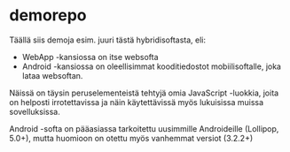 # demorepo

Täällä siis demoja esim. juuri tästä hybridisoftasta, eli:

* WebApp -kansiossa on itse websofta
* Android -kansiossa on oleellisimmat kooditiedostot mobiilisoftalle, joka lataa websoftan.

Näissä on täysin peruselementeistä tehtyjä omia JavaScript -luokkia, joita on helposti irrotettavissa ja näin käytettävissä myös lukuisissa muissa sovelluksissa.

Android -softa on pääasiassa tarkoitettu uusimmille Androideille (Lollipop, 5.0+), mutta huomioon on otettu myös vanhemmat versiot (3.2.2+)
